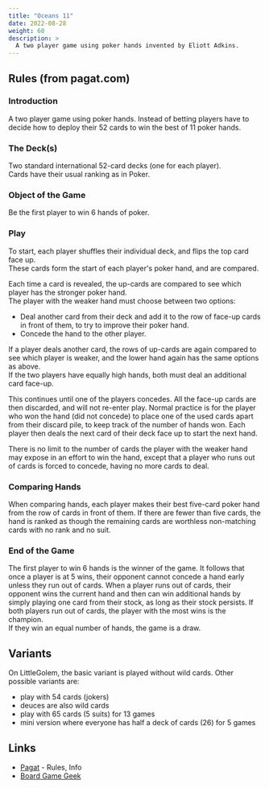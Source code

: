 ```yaml
---
title: "Oceans 11"
date: 2022-08-28
weight: 60
description: >
  A two player game using poker hands invented by Eliott Adkins.
---
```

## Rules (from pagat.com)

### Introduction
A two player game using poker hands. 
Instead of betting players have to decide how to deploy their 52 cards to win the best of 11 poker hands.

### The Deck(s)
Two standard international 52-card decks (one for each player).  
Cards have their usual ranking as in Poker.

### Object of the Game
Be the first player to win 6 hands of poker.

### Play
To start, each player shuffles their individual deck, and flips the top card face up.  
These cards form the start of each player's poker hand, and are compared.

Each time a card is revealed, the up-cards are compared to see which player has the stronger poker hand.  
The player with the weaker hand must choose between two options:

- Deal another card from their deck and add it to the row of face-up cards in front of them, to try to improve their poker hand.
- Concede the hand to the other player.
  
If a player deals another card, the rows of up-cards are again compared to see which player is weaker, and the lower hand again has the same options as above.  
If the two players have equally high hands, both must deal an additional card face-up.

This continues until one of the players concedes. 
All the face-up cards are then discarded, and will not re-enter play. 
Normal practice is for the player who won the hand (did not concede) to place one of the used cards apart from their discard pile, to keep track of the number of hands won. 
Each player then deals the next card of their deck face up to start the next hand.

There is no limit to the number of cards the player with the weaker hand may expose in an effort to win the hand, except that a player who runs out of cards is forced to concede, having no more cards to deal.

### Comparing Hands
When comparing hands, each player makes their best five-card poker hand from the row of cards in front of them. 
If there are fewer than five cards, the hand is ranked as though the remaining cards are worthless non-matching cards with no rank and no suit.

### End of the Game
The first player to win 6 hands is the winner of the game. 
It follows that once a player is at 5 wins, their opponent cannot concede a hand early unless they run out of cards. When a player runs out of cards, their opponent wins the current hand and then can win additional hands by simply playing one card from their stock, as long as their stock persists.  If both players run out of cards, the player with the most wins is the champion.  
If they win an equal number of hands, the game is a draw.

## Variants

On LittleGolem, the basic variant is played without wild cards. Other possible variants are:
- play with 54 cards (jokers)
- deuces are also wild cards
- play with 65 cards (5 suits) for 13 games
- mini version where everyone has half a deck of cards (26) for 5 games

## Links

- [Pagat](https://www.pagat.com/invented/oceans11.html) - Rules, Info
- [Board Game Geek](https://boardgamegeek.com/boardgame/348352/oceans-eleven)
  